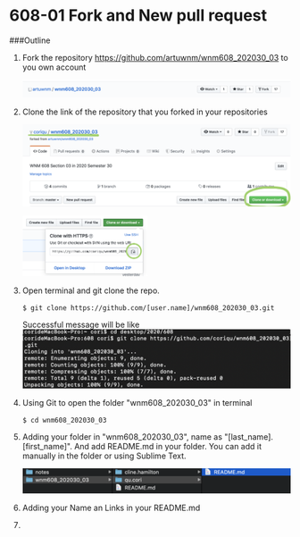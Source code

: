 # 608-01 Fork and New pull request

###Outline

1. Fork the repository https://github.com/artuwnm/wnm608_202030_03 to you own account

   ![01-01](https://raw.githubusercontent.com/coriqu/wnm608_notes/master/pic/01-01.png)

2. Clone the link of the repository that you forked in your repositories

   ![01-02](https://raw.githubusercontent.com/coriqu/wnm608_notes/master/pic/01-02.png)

   <img src="https://raw.githubusercontent.com/coriqu/wnm608_notes/master/pic/01-03.png" alt="01-03" style="zoom:25%;" />

3. Open terminal and git clone the repo.

   ```git
   $ git clone https://github.com/[user.name]/wnm608_202030_03.git
   ```

   Successful message will be like![01-04](https://raw.githubusercontent.com/coriqu/wnm608_notes/master/pic/01-04.png)

4. Using Git to open the folder "wnm608_202030_03" in terminal

   ```git
   $ cd wnm608_202030_03
   ```

5. Adding your folder in "wnm608_202030_03", name as "[last_name].[first_name]". And add README.md in your folder. You can add it manually in the folder or using Sublime Text.

   ![01-06](https://raw.githubusercontent.com/coriqu/wnm608_notes/master/pic/01-06.png)

6. Adding your Name an Links in your README.md 

7. 